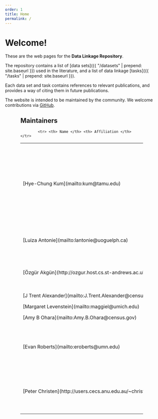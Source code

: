 ```yaml
---
order: 1
title: Home
permalink: /
---
```


<div class="jumbotron" markdown="1">

# Welcome!

These are the web pages for the **Data Linkage Repository**.

The repository contains
a list of [data sets]({{ "/datasets" | prepend: site.baseurl }}) used in the literature,
and a list of data linkage [tasks]({{ "/tasks" | prepend: site.baseurl }}).

Each data set and task contains references to relevant publications,
and provides a way of citing them in future publications.

The website is intended to be maintained by the community.
We welcome contributions via [GitHub](http://www.github.com/dlrep/dlrep).

</div>



<div class="panel panel-default" style="width: 80%; margin: 0 auto;">
    <div class="panel-heading">
        <h2 class="panel-title">
            Maintainers
        </h2>
    </div>
    <div class="panel-body">
        <table class="table">

            <tr> <th> Name </th> <th> Affiliation </th> </tr>

<tr> <td nowrap markdown="1">
[Hye-Chung Kum](mailto:kum@tamu.edu)
</td> <td markdown="1">
Texas A&M University, Dept. of Health Policy and Management, Dept. of Computer Science and Engineering, Dept. of Industrial and Systems Engineering
</td> </tr>

<tr> <td nowrap markdown="1">
[Luiza Antonie](mailto:lantonie@uoguelph.ca)
</td> <td markdown="1">
School of Computer Science, University of Guelph, Canada
</td> </tr>

<tr> <td nowrap markdown="1">
[Özgür Akgün](http://ozgur.host.cs.st-andrews.ac.uk)
</td> <td markdown="1">
School of Computer Science, University of St Andrews
</td> </tr>

<tr> <td nowrap markdown="1">
[J Trent Alexander](mailto:J.Trent.Alexander@census.gov)
</td> <td markdown="1">
CENSUS/CARRA FED
</td> </tr>

<tr> <td nowrap markdown="1">
[Margaret Levenstein](mailto:maggiel@umich.edu)
</td> <td markdown="1">
ICPSR
</td> </tr>

<tr> <td nowrap markdown="1">
[Amy B Ohara](mailto:Amy.B.Ohara@census.gov)
</td> <td markdown="1">
CENSUS/CARRA FED
</td> </tr>

<tr> <td nowrap markdown="1">
[Evan Roberts](mailto:eroberts@umn.edu)
</td> <td markdown="1">
Minnesota Population Center and Department of Sociology, University of Minnesota
</td> </tr>


<tr> <td nowrap markdown="1">
[Peter Christen](http://users.cecs.anu.edu.au/~christen/)
</td> <td markdown="1">
Research School of Computer Science, The Australian National University
</td> </tr>
        </table>
    </div>
</div>

